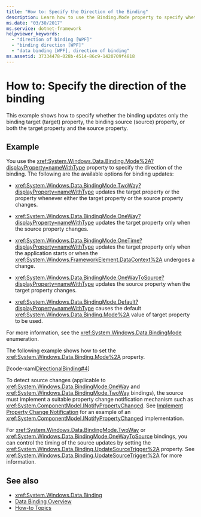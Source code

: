 ```yaml
---
title: "How to: Specify the Direction of the Binding"
description: Learn how to use the Binding.Mode property to specify whether the binding updates only the target property, the source property or both.
ms.date: "03/30/2017"
ms.service: dotnet-framework
helpviewer_keywords: 
  - "direction of binding [WPF]"
  - "binding direction [WPF]"
  - "data binding [WPF], direction of binding"
ms.assetid: 37334478-028b-4514-86c9-1420709f4818
---
```

# How to: Specify the direction of the binding

This example shows how to specify whether the binding updates only the binding target (target) property, the binding source (source) property, or both the target property and the source property.  
  
## Example  

 You use the <xref:System.Windows.Data.Binding.Mode%2A?displayProperty=nameWithType> property to specify the direction of the binding. The following are the available options for binding updates:  
  
- <xref:System.Windows.Data.BindingMode.TwoWay?displayProperty=nameWithType> updates the target property or the property whenever either the target property or the source property changes.  
  
- <xref:System.Windows.Data.BindingMode.OneWay?displayProperty=nameWithType> updates the target property only when the source property changes.  
  
- <xref:System.Windows.Data.BindingMode.OneTime?displayProperty=nameWithType> updates the target property only when the application starts or when the <xref:System.Windows.FrameworkElement.DataContext%2A> undergoes a change.  
  
- <xref:System.Windows.Data.BindingMode.OneWayToSource?displayProperty=nameWithType> updates the source property when the target property changes.  
  
- <xref:System.Windows.Data.BindingMode.Default?displayProperty=nameWithType> causes the default <xref:System.Windows.Data.Binding.Mode%2A> value of target property to be used.  
  
 For more information, see the <xref:System.Windows.Data.BindingMode> enumeration.  
  
 The following example shows how to set the <xref:System.Windows.Data.Binding.Mode%2A> property.  
  
 [!code-xaml[DirectionalBinding#4](~/samples/snippets/csharp/VS_Snippets_Wpf/DirectionalBinding/CSharp/Page1.xaml#4)]  
  
 To detect source changes (applicable to <xref:System.Windows.Data.BindingMode.OneWay> and <xref:System.Windows.Data.BindingMode.TwoWay> bindings), the source must implement a suitable property change notification mechanism such as <xref:System.ComponentModel.INotifyPropertyChanged>. See [Implement Property Change Notification](how-to-implement-property-change-notification.md) for an example of an <xref:System.ComponentModel.INotifyPropertyChanged> implementation.  
  
 For <xref:System.Windows.Data.BindingMode.TwoWay> or <xref:System.Windows.Data.BindingMode.OneWayToSource> bindings, you can control the timing of the source updates by setting the <xref:System.Windows.Data.Binding.UpdateSourceTrigger%2A> property. See <xref:System.Windows.Data.Binding.UpdateSourceTrigger%2A> for more information.  
  
## See also

- <xref:System.Windows.Data.Binding>
- [Data Binding Overview](data-binding-overview.md)
- [How-to Topics](data-binding-how-to-topics.md)
